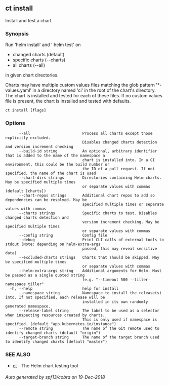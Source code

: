 ## ct install

Install and test a chart

### Synopsis

Run 'helm install' and ' helm test' on

* changed charts (default)
* specific charts (--charts)
* all charts (--all)

in given chart directories.

Charts may have multiple custom values files matching the glob pattern
'*-values.yaml' in a directory named 'ci' in the root of the chart's
directory. The chart is installed and tested for each of these files.
If no custom values file is present, the chart is installed and
tested with defaults.

```
ct install [flags]
```

### Options

```
      --all                       Process all charts except those explicitly excluded.
                                  Disables changed charts detection and version increment checking
      --build-id string           An optional, arbitrary identifier that is added to the name of the namespace a
                                  chart is installed into. In a CI environment, this could be the build number or
                                  the ID of a pull request. If not specified, the name of the chart is used
      --chart-dirs strings        Directories containing Helm charts. May be specified multiple times
                                  or separate values with commas (default [charts])
      --chart-repos strings       Additional chart repos to add so dependencies can be resolved. May be
                                  specified multiple times or separate values with commas
      --charts strings            Specific charts to test. Disables changed charts detection and
                                  version increment checking. May be specified multiple times
                                  or separate values with commas
      --config string             Config file
      --debug                     Print CLI calls of external tools to stdout (Note: depending on helm-extra-args
                                  passed, this may reveal sensitive data)
      --excluded-charts strings   Charts that should be skipped. May be specified multiple times
                                  or separate values with commas
      --helm-extra-args string    Additional arguments for Helm. Must be passed as a single quoted string
                                  (e.g. "--timeout 500 --tiller-namespace tiller"
  -h, --help                      help for install
      --namespace string          Namespace to install the release(s) into. If not specified, each release will be
                                  installed in its own randomly generated namespace.
      --release-label string      The label to be used as a selector when inspecting resources created by charts.
                                  This is only used if namespace is specified. (default "app.kubernetes.io/instance")
      --remote string             The name of the Git remote used to identify changed charts (default "origin")
      --target-branch string      The name of the target branch used to identify changed charts (default "master")
```

### SEE ALSO

* [ct](ct.md)	 - The Helm chart testing tool

###### Auto generated by spf13/cobra on 19-Dec-2018
